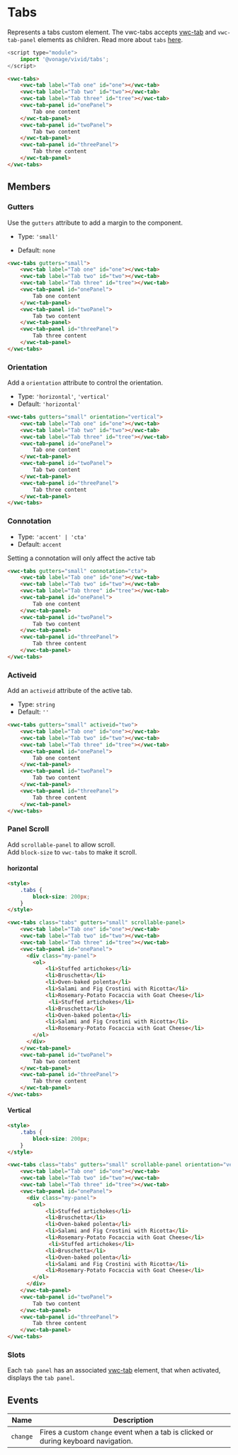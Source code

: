 # Tabs

Represents a tabs custom element.
The vwc-tabs accepts [vwc-tab](../../components/tab) and `vwc-tab-panel` elements as children. Read more about `tabs` [here](https://www.w3.org/WAI/ARIA/apg/patterns/tabpanel/).

```js
<script type="module">
    import '@vonage/vivid/tabs';
</script>
```

```html preview full
<vwc-tabs>
    <vwc-tab label="Tab one" id="one"></vwc-tab>
    <vwc-tab label="Tab two" id="two"></vwc-tab>
    <vwc-tab label="Tab three" id="tree"></vwc-tab>
    <vwc-tab-panel id="onePanel">
        Tab one content
    </vwc-tab-panel>
    <vwc-tab-panel id="twoPanel">
        Tab two content
    </vwc-tab-panel>
    <vwc-tab-panel id="threePanel">
        Tab three content
    </vwc-tab-panel>
</vwc-tabs>
```

## Members

### Gutters

Use the `gutters` attribute to add a margin to the component.

- Type: `'small'`

- Default: `none`

```html preview full
<vwc-tabs gutters="small">
    <vwc-tab label="Tab one" id="one"></vwc-tab>
    <vwc-tab label="Tab two" id="two"></vwc-tab>
    <vwc-tab label="Tab three" id="tree"></vwc-tab>
    <vwc-tab-panel id="onePanel">
        Tab one content
    </vwc-tab-panel>
    <vwc-tab-panel id="twoPanel">
        Tab two content
    </vwc-tab-panel>
    <vwc-tab-panel id="threePanel">
        Tab three content
    </vwc-tab-panel>
</vwc-tabs>
```

### Orientation

Add a `orientation` attribute to control the orientation.

- Type: `'horizontal'`, `'vertical'`
- Default: `'horizontal'`

```html preview full
<vwc-tabs gutters="small" orientation="vertical">
    <vwc-tab label="Tab one" id="one"></vwc-tab>
    <vwc-tab label="Tab two" id="two"></vwc-tab>
    <vwc-tab label="Tab three" id="tree"></vwc-tab>
    <vwc-tab-panel id="onePanel">
        Tab one content
    </vwc-tab-panel>
    <vwc-tab-panel id="twoPanel">
        Tab two content
    </vwc-tab-panel>
    <vwc-tab-panel id="threePanel">
        Tab three content
    </vwc-tab-panel>
</vwc-tabs>
```

### Connotation
- Type: `'accent' | 'cta'`
- Default: `accent`  

Setting a connotation will only affect the active tab

```html preview full
<vwc-tabs gutters="small" connotation="cta">
    <vwc-tab label="Tab one" id="one"></vwc-tab>
    <vwc-tab label="Tab two" id="two"></vwc-tab>
    <vwc-tab label="Tab three" id="tree"></vwc-tab>
    <vwc-tab-panel id="onePanel">
        Tab one content
    </vwc-tab-panel>
    <vwc-tab-panel id="twoPanel">
        Tab two content
    </vwc-tab-panel>
    <vwc-tab-panel id="threePanel">
        Tab three content
    </vwc-tab-panel>
</vwc-tabs>
```

### Activeid

Add an `activeid` attribute of the active tab.

- Type: `string`
- Default: `''`

```html preview full
<vwc-tabs gutters="small" activeid="two">
    <vwc-tab label="Tab one" id="one"></vwc-tab>
    <vwc-tab label="Tab two" id="two"></vwc-tab>
    <vwc-tab label="Tab three" id="tree"></vwc-tab>
    <vwc-tab-panel id="onePanel">
        Tab one content
    </vwc-tab-panel>
    <vwc-tab-panel id="twoPanel">
        Tab two content
    </vwc-tab-panel>
    <vwc-tab-panel id="threePanel">
        Tab three content
    </vwc-tab-panel>
</vwc-tabs>
```

### Panel Scroll
Add `scrollable-panel` to allow scroll.  
Add `block-size` to `vwc-tabs` to make it scroll.

#### horizontal
```html preview full
<style>
    .tabs {
        block-size: 200px;  
    }
</style>

<vwc-tabs class="tabs" gutters="small" scrollable-panel>
    <vwc-tab label="Tab one" id="one"></vwc-tab>
    <vwc-tab label="Tab two" id="two"></vwc-tab>
    <vwc-tab label="Tab three" id="tree"></vwc-tab>
    <vwc-tab-panel id="onePanel">
      <div class="my-panel">
        <ol>
            <li>Stuffed artichokes</li>
            <li>Bruschetta</li>
            <li>Oven-baked polenta</li>
            <li>Salami and Fig Crostini with Ricotta</li>
            <li>Rosemary-Potato Focaccia with Goat Cheese</li>
             <li>Stuffed artichokes</li>
            <li>Bruschetta</li>
            <li>Oven-baked polenta</li>
            <li>Salami and Fig Crostini with Ricotta</li>
            <li>Rosemary-Potato Focaccia with Goat Cheese</li>
        </ol>
      </div>
    </vwc-tab-panel>
    <vwc-tab-panel id="twoPanel">
        Tab two content
    </vwc-tab-panel>
    <vwc-tab-panel id="threePanel">
        Tab three content
    </vwc-tab-panel>
</vwc-tabs>
```
#### Vertical
```html preview full
<style>
    .tabs {
        block-size: 200px;  
    }
</style>

<vwc-tabs class="tabs" gutters="small" scrollable-panel orientation="vertical">
    <vwc-tab label="Tab one" id="one"></vwc-tab>
    <vwc-tab label="Tab two" id="two"></vwc-tab>
    <vwc-tab label="Tab three" id="tree"></vwc-tab>
    <vwc-tab-panel id="onePanel">
      <div class="my-panel">
        <ol>
            <li>Stuffed artichokes</li>
            <li>Bruschetta</li>
            <li>Oven-baked polenta</li>
            <li>Salami and Fig Crostini with Ricotta</li>
            <li>Rosemary-Potato Focaccia with Goat Cheese</li>
             <li>Stuffed artichokes</li>
            <li>Bruschetta</li>
            <li>Oven-baked polenta</li>
            <li>Salami and Fig Crostini with Ricotta</li>
            <li>Rosemary-Potato Focaccia with Goat Cheese</li>
        </ol>
      </div>
    </vwc-tab-panel>
    <vwc-tab-panel id="twoPanel">
        Tab two content
    </vwc-tab-panel>
    <vwc-tab-panel id="threePanel">
        Tab three content
    </vwc-tab-panel>
</vwc-tabs>
```


### Slots

Each `tab panel` has an associated [vwc-tab](../../components/tab) element, that when activated, displays the `tab panel`.


## Events

<div class="table-wrapper">

| Name     | Description                                                                        |
| -------- | ---------------------------------------------------------------------------------- |
| `change` | Fires a custom `change` event when a tab is clicked or during keyboard navigation. |

</div>

